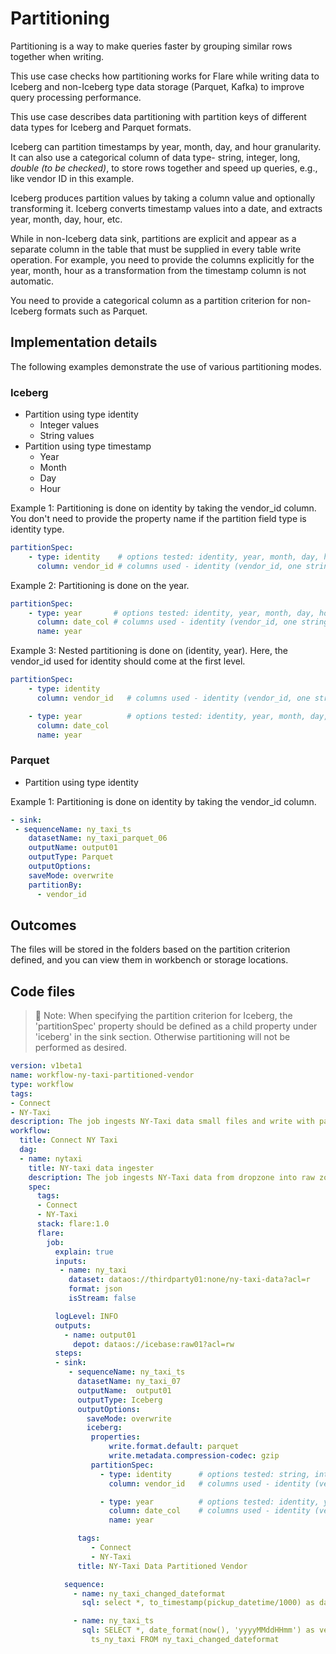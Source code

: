 # Partitioning

Partitioning is a way to make queries faster by grouping similar rows together when writing.

This use case checks how partitioning works for Flare while writing data to Iceberg and non-Iceberg type data storage (Parquet, Kafka) to improve query processing performance.

This use case describes data partitioning with partition keys of different data types for Iceberg and Parquet formats.

Iceberg can partition timestamps by year, month, day, and hour granularity. It can also use a categorical column of data type- string, integer, long, *double (to be checked)*, to store rows together and speed up queries, e.g., like vendor ID in this example. 

Iceberg produces partition values by taking a column value and optionally transforming it. Iceberg converts timestamp values into a date, and extracts year, month, day, hour, etc.

While in non-Iceberg data sink, partitions are explicit and appear as a separate column in the table that must be supplied in every table write operation. For example, you need to provide the columns explicitly for the year, month, hour as a transformation from the timestamp column is not automatic.

You need to provide a categorical column as a partition criterion for non-Iceberg formats such as Parquet.

## Implementation details

The following examples demonstrate the use of various partitioning modes.

### Iceberg

- Partition using type identity
    - Integer values
    - String values
- Partition using type timestamp
    - Year
    - Month
    - Day
    - Hour

Example 1: Partitioning is done on identity by taking the vendor_id column. You don't need to provide the property name if the partition field type is identity type.

```yaml
partitionSpec:
    - type: identity    # options tested: identity, year, month, day, hour
      column: vendor_id # columns used - identity (vendor_id, one string column) & for rest date_col
```

Example 2: Partitioning is done on the year.

```yaml
partitionSpec:
    - type: year       # options tested: identity, year, month, day, hour
      column: date_col # columns used - identity (vendor_id, one string column) & for rest date_col of type timestamp
      name: year
```

Example 3: Nested partitioning is done on (identity, year). Here, the vendor_id used for identity should come at the first level.

```yaml
partitionSpec:
    - type: identity  
      column: vendor_id   # columns used - identity (vendor_id, one string column) & for rest date_col

    - type: year          # options tested: identity, year, month, day, hour
      column: date_col  
      name: year
```

### Parquet

- Partition using type identity

Example 1: Partitioning is done on identity by taking the vendor_id column.

```yaml
- sink:
 - sequenceName: ny_taxi_ts
    datasetName: ny_taxi_parquet_06
    outputName: output01
    outputType: Parquet
    outputOptions:
    saveMode: overwrite
    partitionBy:
      - vendor_id
```

## Outcomes

The files will be stored in the folders based on the partition criterion defined, and you can view them in workbench or storage locations.

## Code files

> 📌 Note: When specifying the partition criterion for Iceberg, the 'partitionSpec' property should be defined as a child property under 'iceberg' in the sink section. Otherwise partitioning will not be performed as desired.
> 

```yaml
version: v1beta1
name: workflow-ny-taxi-partitioned-vendor
type: workflow
tags:
- Connect
- NY-Taxi
description: The job ingests NY-Taxi data small files and write with partitioning on vendor_id
workflow:
  title: Connect NY Taxi
  dag:
  - name: nytaxi
    title: NY-taxi data ingester
    description: The job ingests NY-Taxi data from dropzone into raw zone
    spec:
      tags:
      - Connect
      - NY-Taxi
      stack: flare:1.0
      flare:
        job:
          explain: true
          inputs:
           - name: ny_taxi
             dataset: dataos://thirdparty01:none/ny-taxi-data?acl=r
             format: json
             isStream: false

          logLevel: INFO
          outputs:
            - name: output01
              depot: dataos://icebase:raw01?acl=rw
          steps:
          - sink:
             - sequenceName: ny_taxi_ts
               datasetName: ny_taxi_07
               outputName:  output01
               outputType: Iceberg
               outputOptions:
                 saveMode: overwrite
                 iceberg:
                  properties:
                      write.format.default: parquet
                      write.metadata.compression-codec: gzip
                  partitionSpec:
                    - type: identity      # options tested: string, integer, long
                      column: vendor_id   # columns used - identity (vendor_id, one string column) 

                    - type: year          # options tested: identity, year, month, day, hour
                      column: date_col    # columns used - identity (vendor_id, one string column) & for rest date_col
                      name: year

               tags:
                  - Connect
                  - NY-Taxi
               title: NY-Taxi Data Partitioned Vendor

            sequence:
              - name: ny_taxi_changed_dateformat
                sql: select *, to_timestamp(pickup_datetime/1000) as date_col from ny_taxi

              - name: ny_taxi_ts
                sql: SELECT *, date_format(now(), 'yyyyMMddHHmm') as version, now() as
                  ts_ny_taxi FROM ny_taxi_changed_dateformat
```